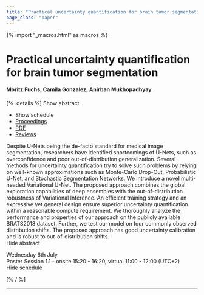 ```yaml
---
title: "Practical uncertainty quantification for brain tumor segmentation"
page_class: "paper"
---
```


{% import "_macros.html" as macros %}

# Practical uncertainty quantification for brain tumor segmentation

#### Moritz Fuchs, Camila Gonzalez, Anirban Mukhopadhyay

[% .details %]
<a class="toggle_visibility" data-selector=".abstract" data-level="3">Show abstract</a>
- <a class="toggle_visibility" data-selector=".schedule" data-level="3">Show schedule</a>
- <a href="">Proceedings</a>
- <a href="https://openreview.net/pdf?id=Srl3-HnY14U">PDF</a>
- <a href="https://openreview.net/forum?id=Srl3-HnY14U">Reviews</a>

<p>
    <span class="abstract">
        Despite U-Nets being the de-facto standard for medical image segmentation, researchers have identified shortcomings of U-Nets, such as overconfidence and poor out-of-distribution generalization. Several methods for uncertainty quantification try to solve such problems by relying on well-known approximations such as Monte-Carlo Drop-Out, Probabilistic U-Net, and Stochastic Segmentation Networks. We introduce a novel multi-headed Variational U-Net. The proposed approach combines the global exploration capabilities of deep ensembles with the out-of-distribution robustness of Variational Inference. An efficient training strategy and an expressive yet general design ensure superior uncertainty quantification within a reasonable compute requirement. We thoroughly analyze the performance and properties of our approach on the publicly available BRATS2018 dataset. Further, we test our model on four commonly observed distribution shifts. The proposed approach has good uncertainty calibration and is robust to out-of-distribution shifts.
        <br>
        <span class="actions"><a class="toggle_visibility" data-level="2">Hide abstract</a></span>
    </span>
</p>

<p>
    <span class="schedule">
        Wednesday 6th July<br>Poster Session 1.1 - onsite 15:20 - 16:20, virtual 11:00 - 12:00 (UTC+2)
        <br>
        <span class="actions"><a class="toggle_visibility" data-level="2">Hide schedule</a></span>
    </span>
</p>

[% / %]


---
<!-- { macros.presentation('', '', 720, 450) } -->
